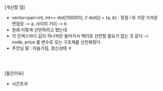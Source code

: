 [개선할 점]
- vector<pair<int, int>> dist[100001];  // dist[i] = {a, b} : 정점 i 와 가장 가까운 면접장 -> a, 사이의 거리 -> b
- 원래 이렇게 선언하려고 했는데
- 각 인덱스마다 값이 하나씩만 들어가서 벡터로 선언할 필요가 없는 것 같다 -> node, price 를 변수로 갖는 구조체를 선언해줬다.
- 주안님 말 : 마음가짐, 정신상태 ㅎ

</br>
</br>

[틀린이유]
- 시간초과
